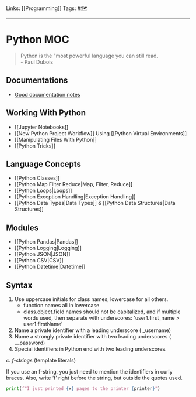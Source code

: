 Links: [[Programming]]
Tags: #🗺️

---

# Python MOC

> Python is the "most powerful language you can still read.
> \
> \- Paul Dubois

## Documentations

- [Good documentation notes](https://thomas-cokelaer.info/tutorials/python/lists.html)

## Working With Python

- [[Jupyter Notebooks]]
- [[New Python Project Workflow]] Using [[Python Virtual Environments]]
- [[Manipulating Files With Python]]
- [[Python Tricks]]

## Language Concepts

- [[Python Classes]]
- [[Python Map Filter Reduce|Map, Filter, Reduce]]
- [[Python Loops|Loops]]
- [[Python Exception Handling|Exception Handling]]
- [[Python Data Types|Data Types]] & [[Python Data Structures|Data Structures]]

## Modules

- [[Python Pandas|Pandas]]
- [[Python Logging|Logging]]
- [[Python JSON|JSON]]
- [[Python CSV|CSV]]
- [[Python Datetime|Datetime]]

## Syntax

1. Use uppercase initials for class names, lowercase for all others.
	+ function names all in lowercase
	+ class.object.field names should not be capitalized, and if multiple words used, then separate with underscores: 'user1.first_name > user1.firstName'
2. Name a private identifier with a leading underscore ( _username)
3. Name a strongly private identifier with two leading underscores ( __password)
4. Special identifiers in Python end with two leading underscores.

*c. f-strings* (template literals)

If you use an f-string, you just need to mention the identifiers in curly braces. Also, write ‘f’ right before the string, but outside the quotes used.

```python
print(f"I just printed {x} pages to the printer {printer}")
```
